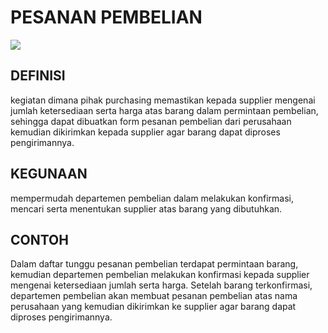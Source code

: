 # PESANAN PEMBELIAN

![](_media/id/pembelian/pesanan-pembelian.jpg)

## DEFINISI
kegiatan dimana pihak purchasing memastikan kepada supplier mengenai  jumlah ketersediaan serta harga atas barang dalam permintaan pembelian, sehingga dapat dibuatkan form pesanan pembelian dari perusahaan kemudian dikirimkan kepada supplier agar barang dapat diproses pengirimannya. 

## KEGUNAAN
mempermudah departemen pembelian dalam melakukan konfirmasi, mencari serta menentukan supplier atas barang yang dibutuhkan. 

## CONTOH
Dalam daftar tunggu pesanan pembelian terdapat permintaan barang, kemudian departemen pembelian melakukan konfirmasi kepada supplier mengenai ketersediaan jumlah serta harga. Setelah barang terkonfirmasi, departemen pembelian akan membuat pesanan pembelian atas nama perusahaan yang kemudian dikirimkan ke supplier agar barang dapat diproses pengirimannya.